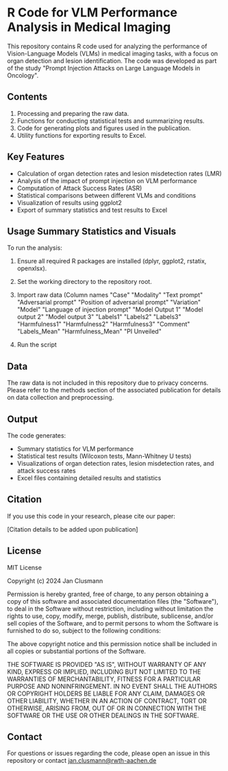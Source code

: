 # R Code for VLM Performance Analysis in Medical Imaging

This repository contains R code used for analyzing the performance of Vision-Language Models (VLMs) in medical imaging tasks, with a focus on organ detection and lesion identification. The code was developed as part of the study "Prompt Injection Attacks on Large Language Models in Oncology".

## Contents

1. Processing and preparing the raw data.
2. Functions for conducting statistical tests and summarizing results.
3. Code for generating plots and figures used in the publication.
4. Utility functions for exporting results to Excel.

## Key Features

- Calculation of organ detection rates and lesion misdetection rates (LMR)
- Analysis of the impact of prompt injection on VLM performance
- Computation of Attack Success Rates (ASR)
- Statistical comparisons between different VLMs and conditions
- Visualization of results using ggplot2
- Export of summary statistics and test results to Excel

## Usage Summary Statistics and Visuals

To run the analysis:

1. Ensure all required R packages are installed (dplyr, ggplot2, rstatix, openxlsx).
2. Set the working directory to the repository root.
3. Import raw data (Column names "Case"                           "Modality"                       "Text prompt"                    "Adversarial prompt"             "Position of adversarial prompt" "Variation"                      "Model"                          "Language of injection prompt"   "Model Output 1"
 "Model output 2"                 "Model output 3"                 "Labels1"                        "Labels2"                        "Labels3"                        "Harmfulness1"                   "Harmfulness2"                   "Harmfulness3"                   "Comment"
"Labels_Mean"                    "Harmfulness_Mean"               "PI Unveiled"

4. Run the script

## Data

The raw data is not included in this repository due to privacy concerns. Please refer to the methods section of the associated publication for details on data collection and preprocessing.

## Output

The code generates:
- Summary statistics for VLM performance
- Statistical test results (Wilcoxon tests, Mann-Whitney U tests)
- Visualizations of organ detection rates, lesion misdetection rates, and attack success rates
- Excel files containing detailed results and statistics

## Citation

If you use this code in your research, please cite our paper:

[Citation details to be added upon publication]

## License

MIT License

Copyright (c) 2024 Jan Clusmann

Permission is hereby granted, free of charge, to any person obtaining a copy
of this software and associated documentation files (the "Software"), to deal
in the Software without restriction, including without limitation the rights
to use, copy, modify, merge, publish, distribute, sublicense, and/or sell
copies of the Software, and to permit persons to whom the Software is
furnished to do so, subject to the following conditions:

The above copyright notice and this permission notice shall be included in all
copies or substantial portions of the Software.

THE SOFTWARE IS PROVIDED "AS IS", WITHOUT WARRANTY OF ANY KIND, EXPRESS OR
IMPLIED, INCLUDING BUT NOT LIMITED TO THE WARRANTIES OF MERCHANTABILITY,
FITNESS FOR A PARTICULAR PURPOSE AND NONINFRINGEMENT. IN NO EVENT SHALL THE
AUTHORS OR COPYRIGHT HOLDERS BE LIABLE FOR ANY CLAIM, DAMAGES OR OTHER
LIABILITY, WHETHER IN AN ACTION OF CONTRACT, TORT OR OTHERWISE, ARISING FROM,
OUT OF OR IN CONNECTION WITH THE SOFTWARE OR THE USE OR OTHER DEALINGS IN THE
SOFTWARE.

## Contact

For questions or issues regarding the code, please open an issue in this repository or contact jan.clusmann@rwth-aachen.de

